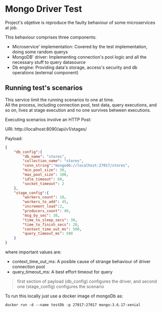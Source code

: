 # Mongo Driver Test
Project's objetive is reproduce the faulty behaviour of some microservices at job.

This behaviour comprises three components:
* Microservice' implementation: Covered by the test implementation, doing some random querys
* MongoDB' driver: Implementing connection's pool logic and all the necessary stuff to query datasource
* Db engine: Providing data's storage, access's security and db operations (external component) 

## Running test's scenarios
This service limit the running scenarios to one at time.  
All the process, including connection pool, test data, query executions, and so on,
lives at stage execution and no one survives between executions.


Executing scenarios involve an HTTP Post:

URI: http://localhost:8090/api/v1/stages/

Payload:

```json
{
	"db_config":{
		"db_name": "stores",
		"collection_name": "stores",
		"conn_string":"mongodb://localhost:27017/stores",
		"min_pool_size": 30,
		"max_pool_size": 100,
		"idle_timeout": 60,
		"socket_timeout": 2
	},
	"stage_config":{
		"workers_count": 10,
		"workers_to_add": 45,
		"increment_load":2,
		"producers_count": 40,
		"msg_by_sec": 30,
		"time_to_sleep_secs": 30,
		"time_to_finish_secs": 20,
		"context_time_out_ms": 500,
		"query_timeout_ms": 500
	}
}
```
where important values are:
* context_time_out_ms: A posible cause of strange behaviour of driver connection pool
* query_timeout_ms: A best effort timeout for query
> first section of payload (db_config) configures the driver, 
> and second one (stage_config) configures the scenario

To run this locally just use a docker image of mongoDb as:
```shell script
docker run -d --name testDb -p 27017:27017 mongo:3.6.17-xenial
```